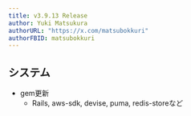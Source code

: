 ```yaml
---
title: v3.9.13 Release
author: Yuki Matsukura
authorURL: "https://x.com/matsubokkuri"
authorFBID: matsubokkuri
---
```


## システム

- gem更新
  - Rails, aws-sdk, devise, puma, redis-storeなど

